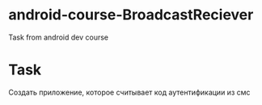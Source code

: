 # android-course-BroadcastReciever

Task from android dev course

# Task

Создать приложение, которое считывает код аутентификации из смс
